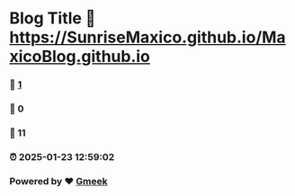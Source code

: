 # Blog Title :link: https://SunriseMaxico.github.io/MaxicoBlog.github.io 
### :page_facing_up: [1](https://SunriseMaxico.github.io/MaxicoBlog.github.io/tag.html) 
### :speech_balloon: 0 
### :hibiscus: 11 
### :alarm_clock: 2025-01-23 12:59:02 
### Powered by :heart: [Gmeek](https://github.com/Meekdai/Gmeek)
